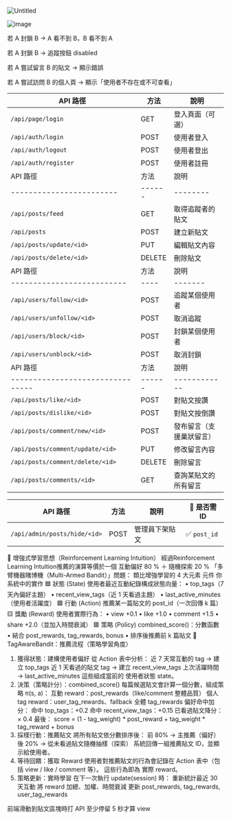 
![Untitled](https://github.com/user-attachments/assets/4c04b520-027f-4a3b-ae83-22e5d3a88f3d)

![image](https://github.com/user-attachments/assets/3401e3c2-e0e0-4416-b922-7713179f5d4b)

若 A 封鎖 B → A 看不到 B，B 看不到 A

若 A 封鎖 B → 追蹤按鈕 disabled

若 A 嘗試留言 B 的貼文 → 顯示錯誤

若 A 嘗試訪問 B 的個人頁 → 顯示「使用者不存在或不可查看」

| API 路徑               | 方法   | 說明       |
| -------------------- | ---- | -------- |
| `/api/page/login`    | GET  | 登入頁面（可選） |
| `/api/auth/login`    | POST | 使用者登入    |
| `/api/auth/logout`   | POST | 使用者登出    |
| `/api/auth/register` | POST | 使用者註冊    |
| API 路徑                   | 方法     | 說明       | 📌 是否需 ID   |
| ------------------------ | ------ | -------- | ----------- |
| `/api/posts/feed`        | GET    | 取得追蹤者的貼文 | ❌           |
| `/api/posts`             | POST   | 建立新貼文    | ❌           |
| `/api/posts/update/<id>` | PUT    | 編輯貼文內容   | ✅ `post_id` |
| `/api/posts/delete/<id>` | DELETE | 刪除貼文     | ✅ `post_id` |
| API 路徑                     | 方法   | 說明      | 📌 是否需 ID   |
| -------------------------- | ---- | ------- | ----------- |
| `/api/users/follow/<id>`   | POST | 追蹤某個使用者 | ✅ `user_id` |
| `/api/users/unfollow/<id>` | POST | 取消追蹤    | ✅ `user_id` |
| `/api/users/block/<id>`    | POST | 封鎖某個使用者 | ✅ `user_id` |
| `/api/users/unblock/<id>`  | POST | 取消封鎖    | ✅ `user_id` |
| API 路徑                           | 方法     | 說明           | 📌 是否需 ID      |
| -------------------------------- | ------ | ------------ | -------------- |
| `/api/posts/like/<id>`           | POST   | 對貼文按讚        | ✅ `post_id`    |
| `/api/posts/dislike/<id>`        | POST   | 對貼文按倒讚       | ✅ `post_id`    |
| `/api/posts/comment/new/<id>`    | POST   | 發布留言（支援巢狀留言） | ✅ `post_id`    |
| `/api/posts/comment/update/<id>` | PUT    | 修改留言內容       | ✅ `comment_id` |
| `/api/posts/comment/delete/<id>` | DELETE | 刪除留言         | ✅ `comment_id` |
| `/api/posts/comments/<id>`       | GET    | 查詢某貼文的所有留言   | ✅ `post_id`    |

| API 路徑                       | 方法   | 說明      | 📌 是否需 ID   |
| ---------------------------- | ---- | ------- | ----------- |
| `/api/admin/posts/hide/<id>` | POST | 管理員下架貼文 | ✅ `post_id` |


🧠 增強式學習思想（Reinforcement Learning Intuition）
經過Reinforcement Learning Intuition推薦的演算等價於一個 互動偏好 80 % ＋ 隨機探索 20 % 「多臂機器賭博機（Multi-Armed Bandit）」問題：
類比增強學習的 4 大元素
元件  你系統中的實作
🟦 狀態 (State)   使用者最近互動紀錄構成狀態向量：
• top_tags（7 天內偏好主題）
• recent_view_tags（近 1 天看過主題）
• last_active_minutes（使用者活躍度）
🟩 行動 (Action)  推薦某一篇貼文的 post_id（一次回傳 k 篇）
🟨 獎勵 (Reward)  使用者實際行為：
• view +0.1
• like +1.0
• comment +1.5
• share +2.0（並加入時間衰減）
🟥 策略 (Policy)  combined_score()：分數函數
• 結合 post_rewards, tag_rewards, bonus
• 排序後推薦前 k 篇貼文
🔁 TagAwareBandit：推薦流程（策略學習角度）
1. 獲得狀態：建構使用者偏好
從 Action 表中分析：
近 7 天常互動的 tag → 建立 top_tags
近 1 天看過的貼文 tag → 建立 recent_view_tags
上次活躍時間 → last_active_minutes
這些組成當前的 使用者狀態 state。
 2. 決策（策略計分）：combined_score()
每篇候選貼文會計算一個分數，組成策略 π(s, a)：
互動 reward：post_rewards（like/comment 整體品質）
個人 tag reward：user_tag_rewards、fallback 全體 tag_rewards
偏好命中加分：
命中 top_tags：+0.2
命中 recent_view_tags：+0.15
已看過貼文降分：× 0.4
最後：
score = (1 - tag_weight) * post_reward + tag_weight * tag_reward + bonus
3. 採樣行動：推薦貼文
將所有貼文依分數排序後：
前 80% → 主推薦（偏好）
後 20% → 從未看過貼文隨機抽樣（探索）
系統回傳一組推薦貼文 ID，並顯示給使用者。
4. 等待回饋：獲取 Reward
使用者對推薦貼文的行為會記錄在 Action 表中（包括 view / like / comment 等）。
這些行為即為 實際 reward。
5. 策略更新：實時學習
在下一次執行 update(session) 時：
重新統計最近 30 天互動
將 reward 加總、加權、時間衰減
更新 post_rewards, tag_rewards, user_tag_rewards




前端滑動到貼文區塊時打 API 至少停留 5 秒才算 view
